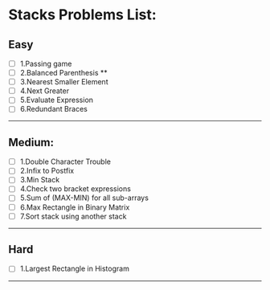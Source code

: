 # Stacks Problems List:

## Easy
- [ ] 1.Passing game
- [ ] 2.Balanced Parenthesis **
- [ ] 3.Nearest Smaller Element
- [ ] 4.Next Greater
- [ ] 5.Evaluate Expression
- [ ] 6.Redundant Braces

___

## Medium:
- [ ] 1.Double Character Trouble
- [ ] 2.Infix to Postfix
- [ ] 3.Min Stack
- [ ] 4.Check two bracket expressions
- [ ] 5.Sum of (MAX-MIN) for all sub-arrays
- [ ] 6.Max Rectangle in Binary Matrix
- [ ] 7.Sort stack using another stack

___
## Hard
- [ ] 1.Largest Rectangle in Histogram

___
